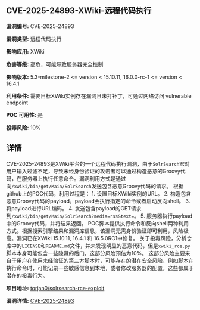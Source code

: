 ## CVE-2025-24893-XWiki-远程代码执行

**漏洞编号:** CVE-2025-24893

**漏洞类型:** 远程代码执行

**影响应用:** XWiki

**危害等级:** 高危，可能导致服务器完全控制

**影响版本:** 5.3-milestone-2 <= version < 15.10.11, 16.0.0-rc-1 <= version < 16.4.1

**利用条件:** 需要目标XWiki实例存在漏洞且未打补丁，可通过网络访问 vulnerable endpoint

**POC 可用性:** 是

**投毒风险:** 10%

## 详情

CVE-2025-24893是XWiki平台的一个远程代码执行漏洞，由于`SolrSearch`宏对用户输入过滤不足，导致未经身份验证的攻击者可以通过构造恶意的Groovy代码，在服务器上执行任意命令。漏洞利用方式是通过向`/xwiki/bin/get/Main/SolrSearch`发送包含恶意Groovy代码的请求。 根据github上的POC代码，利用过程是： 1. 设置目标XWiki实例的URL。 2. 构造包含恶意Groovy代码的payload，payload会执行指定的命令或者启动反向shell。 3. 将payload进行URL编码。 4. 发送包含payload的GET请求到`/xwiki/bin/get/Main/SolrSearch?media=rss&text=`。 5. 服务器执行payload中的Groovy代码，并将结果返回。 POC脚本提供执行命令和反向shell两种利用方式。根据搜索引擎结果和漏洞库信息，该漏洞无需身份验证即可利用，风险极高。漏洞已在XWiki 15.10.11, 16.4.1 和 16.5.0RC1中修复。 关于投毒风险，分析仓库中的`LICENSE`和`README.md`文件，并未发现明显的恶意代码，但是`xwiki_rce.py`脚本本身可能包含一些隐藏的后门，这部分风险预估为10%。 这部分风险主要来自于用户在使用未经验证的第三方脚本时，可能存在的潜在安全风险，例如脚本在执行命令时，可能记录一些敏感信息到本地，或者修改服务器的配置，这些都属于潜在的投毒行为。

**项目地址:** [torjan0/solrsearch-rce-exploit](https://github.com/torjan0/solrsearch-rce-exploit)

**漏洞详情:** [CVE-2025-24893](https://nvd.nist.gov/vuln/detail/CVE-2025-24893)